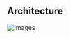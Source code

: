 ## Architecture


![Images](https://github.com/ratna-workspace/Pyspark_Databricks_Usecasess/blob/main/Usecases/From_DB_To_DB/Images/d2d.JPG)
